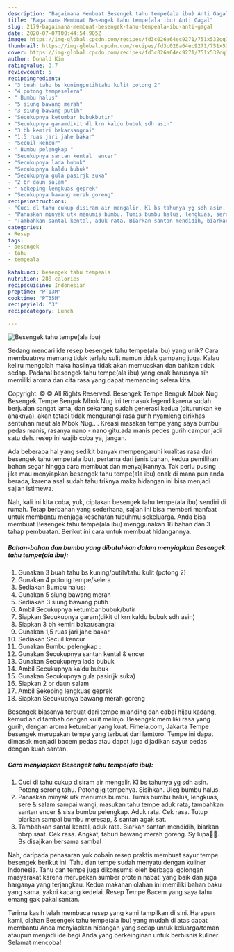 ```yaml
---
description: "Bagaimana Membuat Besengek tahu tempe(ala ibu) Anti Gagal"
title: "Bagaimana Membuat Besengek tahu tempe(ala ibu) Anti Gagal"
slug: 2179-bagaimana-membuat-besengek-tahu-tempeala-ibu-anti-gagal
date: 2020-07-07T00:44:54.905Z
image: https://img-global.cpcdn.com/recipes/fd3c026a64ec9271/751x532cq70/besengek-tahu-tempeala-ibu-foto-resep-utama.jpg
thumbnail: https://img-global.cpcdn.com/recipes/fd3c026a64ec9271/751x532cq70/besengek-tahu-tempeala-ibu-foto-resep-utama.jpg
cover: https://img-global.cpcdn.com/recipes/fd3c026a64ec9271/751x532cq70/besengek-tahu-tempeala-ibu-foto-resep-utama.jpg
author: Donald Kim
ratingvalue: 3.7
reviewcount: 5
recipeingredient:
- "3 buah tahu bs kuningputihtahu kulit potong 2"
- "4 potong tempeselera"
- " Bumbu halus"
- "5 siung bawang merah"
- "3 siung bawang putih"
- "Secukupnya ketumbar bubukbutir"
- "Secukupnya garamdikit dl krn kaldu bubuk sdh asin"
- "3 bh kemiri bakarsangrai"
- "1,5 ruas jari jahe bakar"
- "Secuil kencur"
- " Bumbu pelengkap "
- "Secukupnya santan kental  encer"
- "Secukupnya lada bubuk"
- "Secukupnya kaldu bubuk"
- "Secukupnya gula pasirjk suka"
- "2 br daun salam"
- " Sekeping lengkuas geprek"
- "Secukupnya bawang merah goreng"
recipeinstructions:
- "Cuci dl tahu cukup disiram air mengalir. Kl bs tahunya yg sdh asin. Potong serong tahu. Potong jg tempenya. Sisihkan. Uleg bumbu halus."
- "Panaskan minyak utk menumis bumbu. Tumis bumbu halus, lengkuas, sere &amp; salam sampai wangi, masukan tahu tempe aduk rata, tambahkan santan encer &amp; sisa bumbu pelengkap. Aduk rata. Cek rasa. Tutup biarkan sampai bumbu meresap, &amp; santan agak sat."
- "Tambahkan santal kental, aduk rata. Biarkan santan mendidih, biarkan bbrp saat. Cek rasa. Angkat, taburi bawang merah goreng. Sy lupa🤭😃. Bs disajikan bersama sambal"
categories:
- Resep
tags:
- besengek
- tahu
- tempeala

katakunci: besengek tahu tempeala 
nutrition: 288 calories
recipecuisine: Indonesian
preptime: "PT13M"
cooktime: "PT35M"
recipeyield: "3"
recipecategory: Lunch

---
```



![Besengek tahu tempe(ala ibu)](https://img-global.cpcdn.com/recipes/fd3c026a64ec9271/751x532cq70/besengek-tahu-tempeala-ibu-foto-resep-utama.jpg)

Sedang mencari ide resep besengek tahu tempe(ala ibu) yang unik? Cara membuatnya memang tidak terlalu sulit namun tidak gampang juga. Kalau keliru mengolah maka hasilnya tidak akan memuaskan dan bahkan tidak sedap. Padahal besengek tahu tempe(ala ibu) yang enak harusnya sih memiliki aroma dan cita rasa yang dapat memancing selera kita.

Copyright. © © All Rights Reserved. Besengek Tempe Benguk Mbok Nug Besengek Tempe Benguk Mbok Nug ini termasuk legend karena sudah berjualan sangat lama, dan sekarang sudah generasi kedua (diturunkan ke anaknya), akan tetapi tidak mengurangi rasa gurih nyamleng cirikhas sentuhan maut ala Mbok Nug.. . Kreasi masakan tempe yang saya bumbui pedas manis, rasanya nano - nano gitu.ada manis pedes gurih campur jadi satu deh. resep ini wajib coba ya, jangan.

Ada beberapa hal yang sedikit banyak mempengaruhi kualitas rasa dari besengek tahu tempe(ala ibu), pertama dari jenis bahan, kedua pemilihan bahan segar hingga cara membuat dan menyajikannya. Tak perlu pusing jika mau menyiapkan besengek tahu tempe(ala ibu) enak di mana pun anda berada, karena asal sudah tahu triknya maka hidangan ini bisa menjadi sajian istimewa.


Nah, kali ini kita coba, yuk, ciptakan besengek tahu tempe(ala ibu) sendiri di rumah. Tetap berbahan yang sederhana, sajian ini bisa memberi manfaat untuk membantu menjaga kesehatan tubuhmu sekeluarga. Anda bisa membuat Besengek tahu tempe(ala ibu) menggunakan 18 bahan dan 3 tahap pembuatan. Berikut ini cara untuk membuat hidangannya.

<!--inarticleads1-->

##### Bahan-bahan dan bumbu yang dibutuhkan dalam menyiapkan Besengek tahu tempe(ala ibu):

1. Gunakan 3 buah tahu bs kuning/putih/tahu kulit (potong 2)
1. Gunakan 4 potong tempe/selera
1. Sediakan  Bumbu halus:
1. Gunakan 5 siung bawang merah
1. Sediakan 3 siung bawang putih
1. Ambil Secukupnya ketumbar bubuk/butir
1. Siapkan Secukupnya garam(dikit dl krn kaldu bubuk sdh asin)
1. Siapkan 3 bh kemiri bakar/sangrai
1. Gunakan 1,5 ruas jari jahe bakar
1. Sediakan Secuil kencur
1. Gunakan  Bumbu pelengkap :
1. Gunakan Secukupnya santan kental &amp; encer
1. Gunakan Secukupnya lada bubuk
1. Ambil Secukupnya kaldu bubuk
1. Gunakan Secukupnya gula pasir(jk suka)
1. Siapkan 2 br daun salam
1. Ambil  Sekeping lengkuas geprek
1. Siapkan Secukupnya bawang merah goreng


Besengek biasanya terbuat dari tempe mlanding dan cabai hijau kadang, kemudian ditambah dengan kulit melinjo. Besengek memiliki rasa yang gurih, dengan aroma ketumbar yang kuat. Fimela.com, Jakarta Tempe besengek merupakan tempe yang terbuat dari lamtoro. Tempe ini dapat dimasak menjadi bacem pedas atau dapat juga dijadikan sayur pedas dengan kuah santan. 

<!--inarticleads2-->

##### Cara menyiapkan Besengek tahu tempe(ala ibu):

1. Cuci dl tahu cukup disiram air mengalir. Kl bs tahunya yg sdh asin. Potong serong tahu. Potong jg tempenya. Sisihkan. Uleg bumbu halus.
1. Panaskan minyak utk menumis bumbu. Tumis bumbu halus, lengkuas, sere &amp; salam sampai wangi, masukan tahu tempe aduk rata, tambahkan santan encer &amp; sisa bumbu pelengkap. Aduk rata. Cek rasa. Tutup biarkan sampai bumbu meresap, &amp; santan agak sat.
1. Tambahkan santal kental, aduk rata. Biarkan santan mendidih, biarkan bbrp saat. Cek rasa. Angkat, taburi bawang merah goreng. Sy lupa🤭😃. Bs disajikan bersama sambal


Nah, daripada penasaran yuk cobain resep praktis membuat sayur tempe besengek berikut ini. Tahu dan tempe sudah menyatu dengan kuliner Indonesia. Tahu dan tempe juga dikonsumsi oleh berbagai golongan masyarakat karena merupakan sumber protein nabati yang baik dan juga harganya yang terjangkau. Kedua makanan olahan ini memiliki bahan baku yang sama, yakni kacang kedelai. Resep Tempe Bacem yang saya tahu emang gak pakai santan. 

Terima kasih telah membaca resep yang kami tampilkan di sini. Harapan kami, olahan Besengek tahu tempe(ala ibu) yang mudah di atas dapat membantu Anda menyiapkan hidangan yang sedap untuk keluarga/teman ataupun menjadi ide bagi Anda yang berkeinginan untuk berbisnis kuliner. Selamat mencoba!
